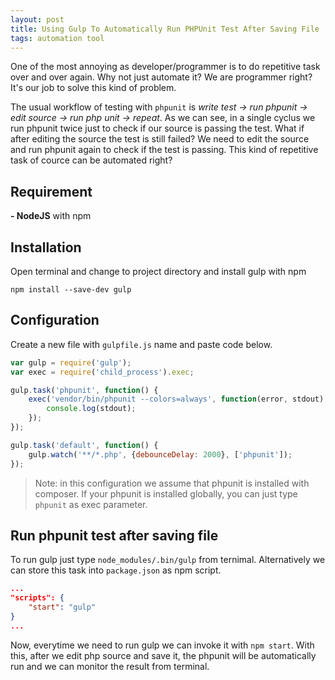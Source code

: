 ```yaml
---
layout: post
title: Using Gulp To Automatically Run PHPUnit Test After Saving File
tags: automation tool
---
```

One of the most annoying as developer/programmer is to do repetitive task over and over again. Why not just automate it? We are programmer right? It's our job to solve this kind of problem.

The usual workflow of testing with `phpunit` is *write test -> run phpunit -> edit source -> run php unit -> repeat*. As we can see, in a single cyclus we run phpunit twice just to check if our source is passing the test. What if after editing the source the test is still failed? We need to edit the source and run phpunit again to check if the test is passing. This kind of repetitive task of cource can be automated right?

## Requirement

**- NodeJS** with npm

## Installation

Open terminal and change to project directory and install gulp with npm

```shell
npm install --save-dev gulp
```

## Configuration

Create a new file with `gulpfile.js` name and paste code below.

```javascript
var gulp = require('gulp');
var exec = require('child_process').exec;

gulp.task('phpunit', function() {
    exec('vendor/bin/phpunit --colors=always', function(error, stdout) {
        console.log(stdout);
    });
});

gulp.task('default', function() {
    gulp.watch('**/*.php', {debounceDelay: 2000}, ['phpunit']);
});
```

> Note: in this configuration we assume that phpunit is installed with composer. If your phpunit is installed globally, you can just type `phpunit` as exec parameter.

## Run phpunit test after saving file

To run gulp just type `node_modules/.bin/gulp` from ternimal. Alternatively we can store this task into `package.json` as npm script.

```json
...
"scripts": {
    "start": "gulp"
}
...
```

Now, everytime we need to run gulp we can invoke it with `npm start`. With this, after we edit php source and save it, the phpunit will be automatically run and we can monitor the result from terminal.
